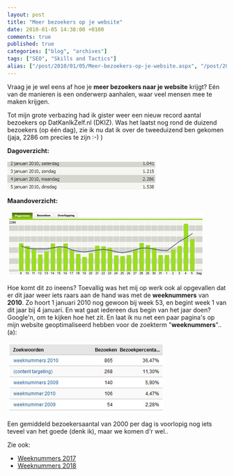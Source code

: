 ```yaml
---
layout: post
title: "Meer bezoekers op je website"
date: 2010-01-05 14:38:00 +0100
comments: true
published: true
categories: ["blog", "archives"]
tags: ["SEO", "Skills and Tactics"]
alias: ["/post/2010/01/05/Meer-bezoekers-op-je-website.aspx", "/post/2010/01/05/meer-bezoekers-op-je-website.aspx"]
---
```


Vraag je je wel eens af hoe je <strong>meer bezoekers naar je website</strong> krijgt?&nbsp;E&eacute;n van de manieren is een onderwerp aanhalen, waar veel mensen mee te maken krijgen. 

Tot mijn grote verbazing had ik gister&nbsp;weer een nieuw record aantal bezoekers op DatKanIkZelf.nl (DKIZ). Was het laatst nog rond de duizend bezoekers (op &eacute;&eacute;n dag), zie ik nu dat ik over de tweeduizend ben gekomen (jaja, 2286 om precies te zijn :-) ) 
<!-- more -->

<strong>Dagoverzicht:<br />
</strong><br />
<img src="/assets/2010/1/stats2.jpg" alt="" width="340" height="64" /> 

<strong>Maandoverzicht:<br />
</strong><br />
<img src="/assets/2010/1/stats1.jpg" alt="" width="450" height="149" />&nbsp; 

Hoe komt dit zo ineens? Toevallig was het mij op werk ook al opgevallen dat er dit jaar weer iets raars aan de hand was met de <strong>weeknummers</strong> van <strong>2010</strong>.&nbsp;Zo hoort 1&nbsp;januari 2010 nog gewoon bij week 53, en begint week 1 van dit jaar bij 4 januari.&nbsp;En wat gaat iedereen dus begin van het jaar doen? Google&#39;n, om te kijken hoe het zit. En laat ik nu net een paar pagina&#39;s op mijn website geoptimaliseerd hebben voor de zoekterm &quot;<strong>weeknummers</strong>&quot;.. (a): 

<img src="/assets/2010/1/stats3.jpg" alt="" width="360" height="163" /> 

Een gemiddeld bezoekersaantal van 2000 per dag is voorlopig nog iets teveel van het goede (denk ik), maar we komen d&#39;r wel.. 

Zie ook: 

<ul>
	<li>
	<div>
	<a href="http://www.datkanikzelf.nl/jaar-weeknummers-overzicht-2017.aspx">Weeknummers 2017</a> 
	</div>
	</li>
	<li>
	<div>
	<a href="http://www.datkanikzelf.nl/jaar-weeknummers-overzicht-2018.aspx">Weeknummers 2018</a> 
	</div>
	</li>
</ul>
<p>
&nbsp;
</p>
